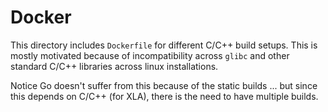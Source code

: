 # Docker

This directory includes `Dockerfile` for different C/C++ build setups. This is mostly motivated because
of incompatibility across `glibc` and other standard C/C++ libraries across linux installations.

Notice Go doesn't suffer from this because of the static builds ... but since this depends on C/C++ (for XLA),
there is the need to have multiple builds.
